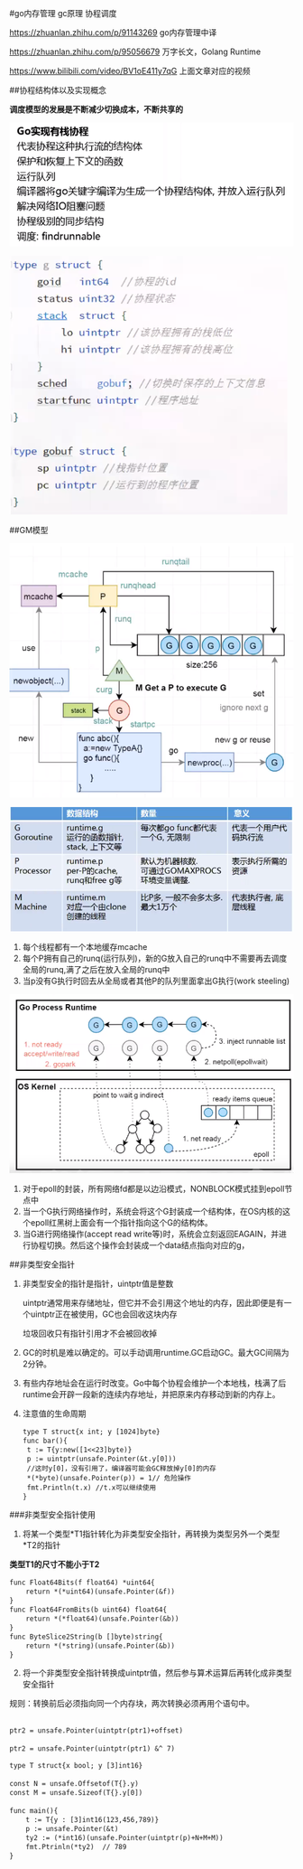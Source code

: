 

#go内存管理 gc原理 协程调度


https://zhuanlan.zhihu.com/p/91143269  go内存管理中译

https://zhuanlan.zhihu.com/p/95056679 万字长文，Golang Runtime

https://www.bilibili.com/video/BV1oE411y7qG 上面文章对应的视频


##协程结构体以及实现概念



**调度模型的发展是不断减少切换成本，不断共享的**




![](images/go实现有栈协程.png)


![](images/go执行流结构体.png)



##GM模型


![](images/go1.1中的GPM模型.png)


![](images/go1.1模型2.png)



1. 每个线程都有一个本地缓存mcache
2. 每个P拥有自己的runq(运行队列)，新的G放入自己的runq中不需要再去调度全局的runq,满了之后在放入全局的runq中
3. 当p没有G执行时回去从全局或者其他P的队列里面拿出G执行(work steeling) 



![](images/GMP网络1.png)




1. 对于epoll的封装，所有网络fd都是以边沿模式，NONBLOCK模式挂到epoll节点中
2. 当一个G执行网络操作时，系统会将这个G封装成一个结构体，在OS内核的这个epoll红黑树上面会有一个指针指向这个G的结构体。
3. 当G进行网络操作(accept read write等)时，系统会立刻返回EAGAIN，并进行协程切换。然后这个操作会封装成一个data结点指向对应的g，







##非类型安全指针



1. 非类型安全的指针是指针，uintptr值是整数

   uintptr通常用来存储地址，但它并不会引用这个地址的内存，因此即便是有一个uintptr正在被使用，GC也会回收这块内存

   垃圾回收只有指针引用才不会被回收掉

2. GC的时机是难以确定的。可以手动调用runtime.GC启动GC。最大GC间隔为2分钟。

3. 有些内存地址会在运行时改变。Go中每个协程会维护一个本地栈，栈满了后runtime会开辟一段新的连续内存地址，并把原来内存移动到新的内存上。

4. 注意值的生命周期

   ```
   type T struct{x int; y [1024]byte}
   func bar(){
   	t := T{y:new([1<<23]byte)}
   	p := uintptr(unsafe.Pointer(&t.y[0]))
   	//这时y[0]，没有引用了，编译器可能会GC释放掉y[0]的内存
   	*(*byte)(unsafe.Pointer(p)) = 1// 危险操作
   	fmt.Println(t.x) //t.x可以继续使用
   }
   ```



###非类型安全指针使用



1. 将某一个类型\*T1指针转化为非类型安全指针，再转换为类型另外一个类型\*T2的指针



**类型T1的尺寸不能小于T2**



```
func Float64Bits(f float64) *uint64{
    return *(*uint64)(unsafe.Pointer(&f))
}
func Float64FromBits(b uint64) float64{
    return *(*float64)(unsafe.Pointer(&b))
}
func ByteSlice2String(b []byte)string{
    return *(*string)(unsafe.Pointer(&b))
}
```





2. 将一个非类型安全指针转换成uintptr值，然后参与算术运算后再转化成非类型安全指针



规则：转换前后必须指向同一个内存块，两次转换必须再用个语句中。



```

ptr2 = unsafe.Pointer(uintptr(ptr1)+offset)

ptr2 = unsafe.Pointer(uintptr(ptr1) &^ 7)
```



```
type T struct{x bool; y [3]int16}

const N = unsafe.Offsetof(T{}.y)
const M = unsafe.Sizeof(T{}.y[0])

func main(){
    t := T{y : [3]int16(123,456,789)}
    p := unsafe.Pointer(&t)
    ty2 := (*int16)(unsafe.Pointer(uintptr(p)+N+M+M))
    fmt.Ptrinln(*ty2)  // 789
}


```









